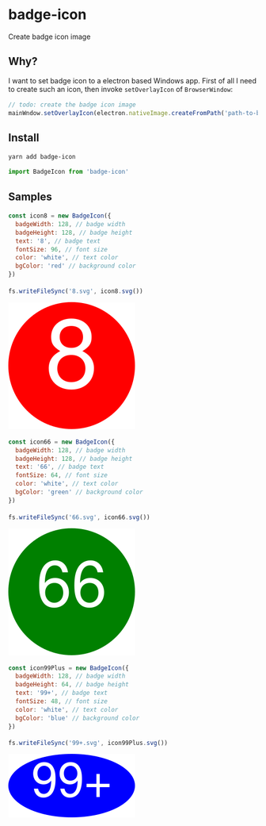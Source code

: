 # badge-icon

Create badge icon image


## Why?

I want to set badge icon to a electron based Windows app. First of all I need to create such an icon, then invoke `setOverlayIcon` of `BrowserWindow`:

```js
// todo: create the badge icon image
mainWndow.setOverlayIcon(electron.nativeImage.createFromPath('path-to-badge-icon-image'), 'badge description')
```



## Install

```
yarn add badge-icon
```

```js
import BadgeIcon from 'badge-icon'
```



## Samples

```js
const icon8 = new BadgeIcon({
  badgeWidth: 128, // badge width
  badgeHeight: 128, // badge height
  text: '8', // badge text
  fontSize: 96, // font size
  color: 'white', // text color
  bgColor: 'red' // background color
})

fs.writeFileSync('8.svg', icon8.svg())
```

![8](./8.svg)


```js
const icon66 = new BadgeIcon({
  badgeWidth: 128, // badge width
  badgeHeight: 128, // badge height
  text: '66', // badge text
  fontSize: 64, // font size
  color: 'white', // text color
  bgColor: 'green' // background color
})

fs.writeFileSync('66.svg', icon66.svg())
```

![66](./66.svg)


```js
const icon99Plus = new BadgeIcon({
  badgeWidth: 128, // badge width
  badgeHeight: 64, // badge height
  text: '99+', // badge text
  fontSize: 48, // font size
  color: 'white', // text color
  bgColor: 'blue' // background color
})

fs.writeFileSync('99+.svg', icon99Plus.svg())
```

![99+](./99+.svg)
